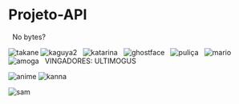 # Projeto-API
&nbsp;
No bytes?
&nbsp;

![takane](https://user-images.githubusercontent.com/94016306/167963728-2c3c7112-ad3f-4747-994f-efaa45c29b50.gif)
![kaguya2](https://user-images.githubusercontent.com/94016306/167966717-da4aa20d-e20b-42a8-8f76-a34e4e348f5b.gif)
&nbsp;
![katarina](https://i.imgur.com/x92mB5h.gif)
&nbsp;
![ghostface](https://user-images.githubusercontent.com/94016306/167962626-6cea4450-eff4-4a37-bd0e-4972abca17f9.gif)
&nbsp;
![puliça](https://user-images.githubusercontent.com/94016306/167963972-c8fe6d85-9da7-44ad-856e-d6daa4853fe5.gif)
&nbsp;
![mario](https://user-images.githubusercontent.com/94016306/167964387-db491f58-1d26-41e2-8cd0-2520523f2c51.gif)
&nbsp;
![amoga](https://user-images.githubusercontent.com/94016306/167964317-33e09b17-3340-43df-bfb0-718ea1aa0964.gif)
&nbsp;
VINGADORES: ULTIMOGUS

![anime](https://user-images.githubusercontent.com/94016306/167965299-757a98dc-9e16-4d98-ac5e-cc36becb6ce2.gif)
![kanna](https://user-images.githubusercontent.com/94016306/167965295-851e614f-9cba-489f-86a2-e7c4805c9b5b.gif)

![sam](https://user-images.githubusercontent.com/94016306/167965855-4730d313-7c32-4e75-8051-53bd71c5797d.gif)
